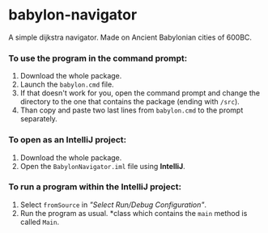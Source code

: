 # babylon-navigator
A simple dijkstra navigator. Made on Ancient Babylonian cities of 600BC. 

### To use the program in the command prompt:
1. Download the whole package.
2. Launch the `babylon.cmd` file.
3. If that doesn't work for you, open the command prompt and change the directory to the one that contains the package (ending with `/src`).
4. Than copy and paste two last lines from `babylon.cmd` to the prompt separately.

### To open as an **IntelliJ** project:
1. Download the whole package.
2. Open the `BabylonNavigator.iml` file using **IntelliJ**.

### To run a program within the IntelliJ project:
1. Select `fromSource` in *"Select Run/Debug Configuration"*.
2. Run the program as usual.
\*class which contains the `main` method is called `Main`.
